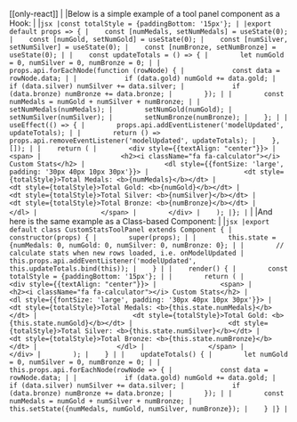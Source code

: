 [[only-react]]
|
|Below is a simple example of a tool panel component as a Hook:
|
|```jsx
|const totalStyle = {paddingBottom: '15px'};
|
|export default props => {
|    const [numMedals, setNumMedals] = useState(0);
|    const [numGold, setNumGold] = useState(0);
|    const [numSilver, setNumSilver] = useState(0);
|    const [numBronze, setNumBronze] = useState(0);
|
|    const updateTotals = () => {
|        let numGold = 0, numSilver = 0, numBronze = 0;
|
|        props.api.forEachNode(function (rowNode) {
|            const data = rowNode.data;
|
|            if (data.gold) numGold += data.gold;
|            if (data.silver) numSilver += data.silver;
|            if (data.bronze) numBronze += data.bronze;
|        });
|
|        const numMedals = numGold + numSilver + numBronze;
|
|        setNumMedals(numMedals);
|        setNumGold(numGold);
|        setNumSilver(numSilver);
|        setNumBronze(numBronze);
|    };
|
|    useEffect(() => {
|        props.api.addEventListener('modelUpdated', updateTotals);
|
|        return () => props.api.removeEventListener('modelUpdated', updateTotals);
|    }, []);
|
|    return (
|        <div style={{textAlign: "center"}}>
|                <span>
|                    <h2><i className="fa fa-calculator"></i> Custom Stats</h2>
|                    <dl style={{fontSize: 'large', padding: '30px 40px 10px 30px'}}>
|                        <dt style={totalStyle}>Total Medals: <b>{numMedals}</b></dt>
|                        <dt style={totalStyle}>Total Gold: <b>{numGold}</b></dt>
|                        <dt style={totalStyle}>Total Silver: <b>{numSilver}</b></dt>
|                        <dt style={totalStyle}>Total Bronze: <b>{numBronze}</b></dt>
|                    </dl>
|                </span>
|        </div>
|    );
|};
|```
|
|And here is the same example as a Class-based Component:
|
|```jsx
|export default class CustomStatsToolPanel extends Component {
|    constructor(props) {
|        super(props);
|
|        this.state = {numMedals: 0, numGold: 0, numSilver: 0, numBronze: 0};
|
|        // calculate stats when new rows loaded, i.e. onModelUpdated
|        this.props.api.addEventListener('modelUpdated', this.updateTotals.bind(this));
|    }
|
|    render() {
|        const totalStyle = {paddingBottom: '15px'};
|
|        return (
|            <div style={{textAlign: "center"}}>
|                <span>
|                    <h2><i className="fa fa-calculator"></i> Custom Stats</h2>
|                    <dl style={{fontSize: 'large', padding: '30px 40px 10px 30px'}}>
|                        <dt style={totalStyle}>Total Medals: <b>{this.state.numMedals}</b></dt>
|                        <dt style={totalStyle}>Total Gold: <b>{this.state.numGold}</b></dt>
|                        <dt style={totalStyle}>Total Silver: <b>{this.state.numSilver}</b></dt>
|                        <dt style={totalStyle}>Total Bronze: <b>{this.state.numBronze}</b></dt>
|                    </dl>
|                </span>
|            </div>
|        );
|    }
|
|    updateTotals() {
|        let numGold = 0, numSilver = 0, numBronze = 0;
|
|        this.props.api.forEachNode(rowNode => {
|            const data = rowNode.data;
|
|            if (data.gold) numGold += data.gold;
|            if (data.silver) numSilver += data.silver;
|            if (data.bronze) numBronze += data.bronze;
|        });
|
|        const numMedals = numGold + numSilver + numBronze;
|        this.setState({numMedals, numGold, numSilver, numBronze});
|    }
|}
|```

